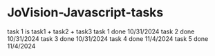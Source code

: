# JoVision-Javascript-tasks
task 1 is task1 + task2 + task3
task 1 done 10/31/2024
task 2 done 10/31/2024
task 3 done 10/31/2024
task 4 done 11/4/2024
task 5 done 11/4/2024

